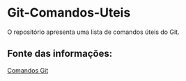 # Git-Comandos-Uteis

O repositório apresenta uma lista de comandos úteis do Git.

## Fonte das informações:
[Comandos Git](https://comandosgit.github.io/)

